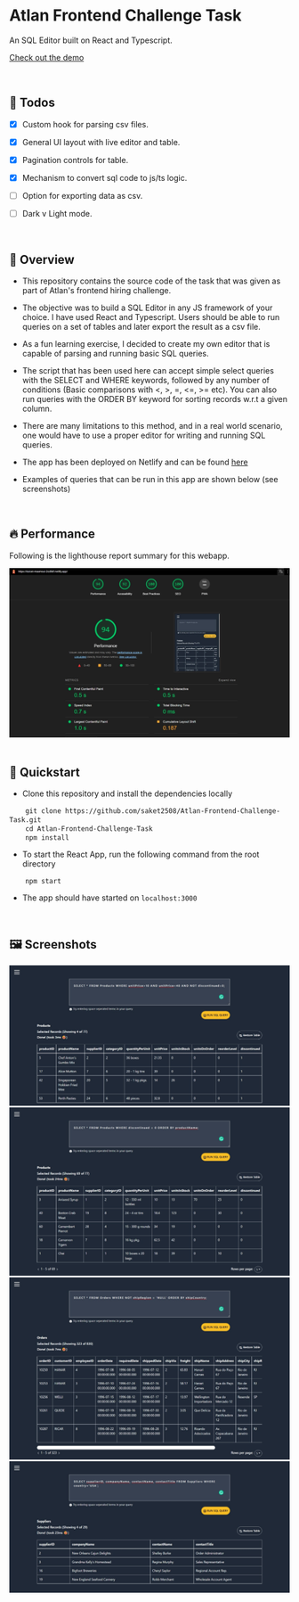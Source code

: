 # Atlan Frontend Challenge Task

An SQL Editor built on React and Typescript.

[Check out the demo](https://dulcet-maamoul-2cd9df.netlify.app/)

<br/>

## 📝 Todos

- [x] Custom hook for parsing csv files.

- [x] General UI layout with live editor and table.

- [x] Pagination controls for table.

- [x] Mechanism to convert sql code to js/ts logic.

- [ ] Option for exporting data as csv.

- [ ] Dark v Light mode.

<br/>

## 📓 Overview

- This repository contains the source code of the task that was given as part of Atlan's frontend hiring challenge.

- The objective was to build a SQL Editor in any JS framework of your choice. I have used React and Typescript. Users should be able to run queries on a set of tables and later export the result as a csv file. 

- As a fun learning exercise, I decided to create my own editor that is capable of parsing and running basic SQL queries.

- The script that has been used here can accept simple select queries with the SELECT and WHERE keywords, followed by any number of conditions (Basic comparisons with <, >, =, <=, >= etc). You can also run queries with the ORDER BY keyword for sorting records w.r.t a given column. 

- There are many limitations to this method, and in a real world scenario, one would have to use a proper editor for writing and running SQL queries.

- The app has been deployed on Netlify and can be found [here](https://dulcet-maamoul-2cd9df.netlify.app/)

- Examples of queries that can be run in this app are shown below (see screenshots)

<br/>

## 🔥 Performance

Following is the lighthouse report summary for this webapp.

<img src="src/screenshots/lighthouse_report.jpeg"/>
<br/> 

<br/>

## 🎯 Quickstart

- Clone this repository and install the dependencies locally
```
    git clone https://github.com/saket2508/Atlan-Frontend-Challenge-Task.git
    cd Atlan-Frontend-Challenge-Task
    npm install
```

- To start the React App, run the following command from the root directory
```
    npm start
```

- The app should have started on `localhost:3000`

<br/>

## 🖼️ Screenshots

<img src="src/screenshots/query_1.jpeg"/>
<br/> 

<img src="src/screenshots/query_2.jpeg"/>
<br/>

<img src="src/screenshots/query_3.jpeg"/>
<br/>

<img src="src/screenshots/query_4.jpeg"/>
<br/>

